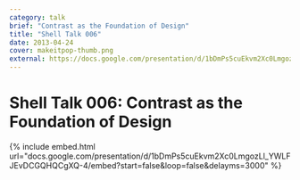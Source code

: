 ```yaml
---
category: talk
brief: "Contrast as the Foundation of Design"
title: "Shell Talk 006"
date: 2013-04-24
cover: makeitpop-thumb.png
external: https://docs.google.com/presentation/d/1bDmPs5cuEkvm2Xc0LmgozLl_YWLFJEvDCGQHQCgXQ-4/embed?start=false&loop=false&delayms=3000&slide=id.p4
---
```


# Shell Talk 006: Contrast as the Foundation of Design

{% include embed.html url="docs.google.com/presentation/d/1bDmPs5cuEkvm2Xc0LmgozLl_YWLFJEvDCGQHQCgXQ-4/embed?start=false&loop=false&delayms=3000" %}
